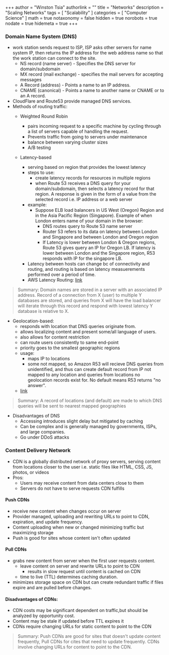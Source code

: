 +++
author = "Winston Tsia"
authorlink = ""
title = "Networks"
description = "Scaling Networks"
tags = [
    "Scalability"
]
categories = [
    "Computer Science"
]
math = true
notaxonomy = false
hidden = true
norobots = true
nodate = true
hidemeta = true
+++

### Domain Name System (DNS)
- work station sends request to ISP, ISP asks other servers for name system IP, then returns the IP address for the web address name so that the work station can connect to the site.
    - NS record (name server) - Specifies the DNS server for domain/subdomain
    - MX record (mail exchange) - specifies the mail servers for accepting messages
    - A Record (address) - Points a name to an IP address.
    - CNAME (canonical) - Points a name to another name or CNAME or to an A record.
- CloudFlare and Route53 provide managed DNS services.
- Methods of routing traffic:
    - Weighted Round Robin
        - pairs incoming request to a specific machine by cycling through a list of servers capable of handling the request.
        - Prevents traffic from going to servers under maintenance
        - balance between varying cluster sizes
        - A/B testing

    - Latency-based
        - serving based on region that provides the lowest latency
        - steps to use:
            - create latency records for resources in multiple regions
            - when Route 53 receives a DNS query for your domain/subdomain, then selects a latency record for that region. A response is given in the form of a value from the selected record i.e. IP address or a web server
        - example:
            - Suppose ELB load balancers in US West (Oregon) Region and in the Asia Pacific Region (Singapore). Example of when London enters name of your domain in the browser:
                - DNS routes query to Route 53 name server
                - Router 53 refers to its data on latency between London and Singapore and between London and Oregon region
                - If Latency is lower between London & Oregon regions, Route 53 gives query an IP for Oregon LB. If latency is lower between London and the Singapore region, R53 responds with IP for the singapore LB.
        - Latency between hosts can change bc of connectivity and routing, and routing is based on latency measuerements performed over a period of time. 
        - AWS Latency Routing: [link](https://docs.aws.amazon.com/Route53/latest/DeveloperGuide/routing-policy.html#routing-policy-latency)

>Summary: Domain names are stored in a server with an associated IP address. Record of a connection from X (user) to multiple Y databases are stored, and queries from X will have the load balancer will iterate through this record and respond with lowest latency Y database is relative to X.

- Geolocation-based:
    - responds with location that DNS queries originate from.
    - allows localizing content and present some/all language of users.
    - also allows for content restriction
    - can route users consistently to same end-point
    - priority goes to the smallest geographic regions
    - usage:
        - maps IP to locations
        - some not mapped, so Amazon R53 will recieve DNS queries from unidentified, and thus can create default record from IP not mapped to any location and queries from locations no geolocation records exist for. No default means R53 returns "no answer".
    - [link](https://docs.aws.amazon.com/Route53/latest/DeveloperGuide/routing-policy.html#routing-policy-geo)

>Summary: A record of locations (and default) are made to which DNS queries will be sent to nearest mapped geographies

- Disadvantages of DNS
    - Accessing introduces slight delay but mitigated by caching
    - Can be complex and is generally managed by governments, ISPs, and large companies.
    - Go under DDoS attacks

### Content Delivery Network
- CDN is a globally distributed network of proxy servers, serving content from locations closer to the user i.e. static files like HTML, CSS, JS, photos, or videos
- Pros:
    - Users may receive content from data centers close to them
    - Servers do not have to serve requests CDN fulfills

#### Push CDNs
- receive new content when changes occur on server
- Provider managed, uploading and rewriting URLs to point to CDN, expiration, and update frequency. 
- Content uploading when new or changed minimizing traffic but maximizing storage
- Push is good for sites whose content isn't often updated 

#### Pull CDNs
- grabs new content from server when the first user requests content.
    - leave content on server and rewrite URLs to point to CDN
        - results in slow request until content is cached on CDN
    - time to live (TTL) determines caching duration.
- minimizes storage space on CDN but can create redundant traffic if files expire and are pulled before changes.

#### Disadvantages of CDNs:
- CDN costs may be significant dependent on traffic,but should be analyzed by opportunity cost. 
- Content may be stale if updated before TTL expires it
- CDNs require changing URLs for static content to point to the CDN

>Summary: Push CDNs are good for sites that doesn't update content frequently, Pull CDNs for cites that need to update frequently. CDNs involve changing URLs for content to point to the CDN.



    